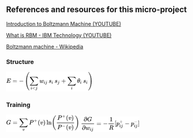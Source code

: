 ## References and resources for this micro-project


[Introduction to Boltzmann Machine (YOUTUBE)](https://www.youtube.com/watch?v=L3ynnRgpZwg&t=240s&pp=ygURYm9sdHptYW5uIG1hY2hpbmU%3D)

[What is RBM - IBM Technology (YOUTUBE)](https://www.youtube.com/watch?v=1HrOkb-RL0Y&pp=ygURYm9sdHptYW5uIG1hY2hpbmU%3D)

[Boltzmann machine - Wikipedia](https://en.wikipedia.org/wiki/Boltzmann_machine)



### Structure

![](./images/image-2.png)

### Training

![](./images/image.png)
![](./images/image-1.png)